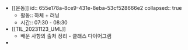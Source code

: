 - [[운동]]
  id:: 655e178a-8ce9-431e-8eba-53cf528666e2
  collapsed:: true
	- 활동:: 하체 + 러닝
	- 시간:: 07:30 - 08:30
- [[TIL_20231123_UML]]
	- 배운 사항의 출처 정리 - 클래스 다이어그램
-